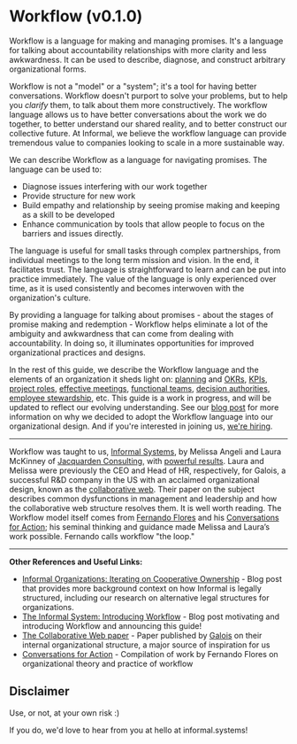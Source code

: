 # Workflow (v0.1.0)

Workflow is a language for making and managing promises.
It's a language for talking about accountability relationships with more clarity
and less awkwardness. It can be used to describe, diagnose, and construct
arbitrary organizational forms. 

Workflow is not a "model" or a "system"; it's a tool for having better conversations. 
Workflow doesn't purport to solve your problems, but to help you *clarify* them, to talk
about them more constructively.
The workflow language allows us to have better conversations about the work we
do together, to better understand our shared reality, and to better construct our collective
future. At Informal, we believe the workflow language can
provide tremendous value to companies looking to scale in a more sustainable way.

We can describe Workflow as a language for navigating promises. The language can be used to:
- Diagnose issues interfering with our work together
- Provide structure for new work
- Build empathy and relationship by seeing promise making and keeping as a skill to be developed
- Enhance communication by tools that allow people to focus on the barriers and issues directly.

The language is useful for small tasks through complex partnerships, from individual meetings to 
the long term mission and vision. In the end, it facilitates trust. 
The language is straightforward to learn and can be put into
practice immediately. The value of the language is only experienced over time, as
it is used consistently and becomes interwoven with the organization's culture.

By providing a language for talking about promises - about the stages of promise making and redemption -
Workflow helps eliminate a lot of the ambiguity and
awkwardness that can come from dealing with accountability. In doing so, it
illuminates opportunities for improved organizational practices and designs.

In the rest of this guide, we describe the Workflow language and the elements of an organization it
sheds light on: 
[planning](/planning.html) and 
[OKRs](/results.html),
[KPIs](/kpis.html),
[project roles](/roles.html),
[effective meetings](/meetings.html),
[functional teams](/functional-teams.html),
[decision authorities](/decision-authorities.html),
[employee stewardship](/stewardship.html),
etc.
This guide is a work in progress, and will be updated to reflect our evolving understanding.
See our [blog post][blog post] for more information on why we
decided to adopt the Workflow language into our organizational design. And if you're interested in joining us, [we're hiring]. 

---

Workflow was taught to us, [Informal Systems](http://informal.systems/), 
by Melissa Angeli and Laura McKinney of [Jacquarden Consulting](https://www.jacquarden.com/about-us), with
[powerful results][blog post]. Laura and Melissa were previously the CEO and Head of HR, respectively, for
Galois, a successful R&D company in the US with an acclaimed organizational
design, known as the [collaborative web][The Collaborative Web paper]. Their paper on the subject describes
common dysfunctions in management and leadership and how the collaborative web
structure resolves them. It is well worth reading. The Workflow model itself comes from [Fernando Flores](https://en.wikipedia.org/wiki/Fernando_Flores) 
and his [Conversations for Action](https://conversationsforaction.com/); his seminal thinking and guidance made Melissa and Laura’s work possible. 
Fernando calls workflow "the loop."

---

**Other References and Useful Links:**

* [Informal Organizations: Iterating on Cooperative Ownership] - Blog post that provides more background context on how Informal is legally structured, including our
    research on alternative legal structures for organizations.
* [The Informal System: Introducing Workflow][blog post] - Blog post motivating and introducing Workflow and announcing this guide!
* [The Collaborative Web paper] - Paper published by [Galois](https://galois.com/) on their internal organizational structure, a major source of inspiration for us
* [Conversations for Action](https://conversationsforaction.com/) - Compilation
  of work by Fernando Flores on organizational theory and practice of workflow


## Disclaimer

Use, or not, at your own risk :)

If you do, we'd love to hear from you at hello at informal.systems!

[The Collaborative Web paper]: https://galois.com/wp-content/uploads/2016/06/CW-picmet-proceedings.pdf
[blog post]: https://informal.systems/2022/01/25/the-informal-system/
[Informal Organizations: Iterating on Cooperative Ownership]: https://informal.systems/2020/09/21/informal-owners/
[blogpost]: https://informal.systems/2022/1/25/the-informal-system/
[we're hiring]: https://informal.systems/careers
